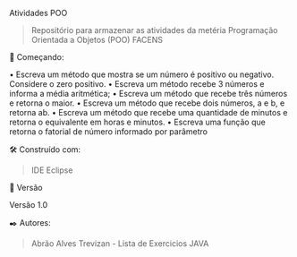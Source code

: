 Atividades POO

> Repositório para armazenar as atividades da metéria Programação Orientada a Objetos (POO) FACENS

🚀 Começando:

 • Escreva um método que mostra se um número é positivo ou negativo. Considere o zero positivo.
 • Escreva um método recebe 3 números e informa a média aritmética;
 • Escreva um método que recebe três números e retorna o maior.
 • Escreva um método que recebe dois números, a e b, e retorna ab.
 • Escreva um método que recebe uma quantidade de minutos e retorna o equivalente em horas e minutos.
 • Escreva uma função que retorna o fatorial de número informado por parâmetro

🛠️ Construído com:

> IDE Eclipse

📌 Versão

Versão 1.0

✒️ Autores:

> Abrão Alves Trevizan - Lista de Exercicios JAVA
